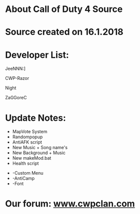 # About Call of Duty 4 Source
# Source created on 16.1.2018


# Developer List:

JeeNNN:]

CWP-Razor

Night

ZaGGoreC

 

# Update Notes:

+ MapVote System
+ Randompopup
+ AntiAFK script
+ New Music + Song name's
+ New Background + Music
+ New makeMod.bat
+ Health script
-  -Custom Menu
-  -AntiCamp
-  -Font﻿﻿
 
# Our forum: www.cwpclan.com
